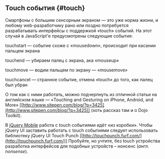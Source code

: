 ## Touch события {#touch}

Смартфоны с большим сенсорным экраном — это уже норма жизни, и любому web-разработчику рано или поздно потребуется разрабатывать интерфейсы с поддержкой «touch» событий. На этот случай в JavaScript'е предусмотрены следующие события:

touchstart — событие схоже с «mousedown», происходит при касании пальцем экрана

touchend — убираем палец с экрана, ака «mouseup»

touchmove — водим пальцем по экрану — «mousemove»

touchcancel — странное событие, отмена «touch» до того, как палец был убран

О том как с ними работать, можно подчерпнуть из отличной статьи на английском языке — «Touching and Gesturing on iPhone, Android, and More» [[http://www.sitepen.com/blog/?p=3425](http://www.sitepen.com/blog/?p=3425)] (хоть рассказ там и о Dojo Toolkit).

В [jQuery Mobile](../dopolnenie/jquery_mobile.md) работа с touch событиями идёт «из коробки». Чтобы jQuery UI заставить работать с touch событиями следует использовать библиотеку jQuery UI Touch Punch [[http://touchpunch.furf.com/](http://touchpunch.furf.com/)] Пробуйте, но учтите, без touch устройства разработка интерфейсов для подобных устройств – нонсенс (_англ. nonsense_).